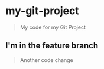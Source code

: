 ﻿# my-git-project


> My code for my Git Project 

## I'm in the feature branch 

> Another code change
